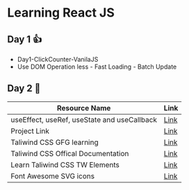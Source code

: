 # Learning React JS

## Day 1 👍
- Day1-ClickCounter-VanilaJS
- Use DOM Operation less - Fast Loading - Batch Update

## Day 2 🥇

| Resource Name | Link                |
| ------------- | ------------------- |
| useEffect, useRef, useState and useCallback       | [Link](https://youtu.be/NmSh-YpmDU4?si=zvmLQOqh3c6wyaEy)      |
| Project Link       | [Link](https://github.com/hiteshchoudhary/react-english/blob/main/05passwordgenerator/src/App.jsx)      |
| Taliwind CSS GFG learning        | [Link](https://www.geeksforgeeks.org/tailwind-css-padding/?ref=lbp)      |
| Taliwind CSS Offical Documentation       | [Link](https://tailwindcss.com/docs/theme)      |
| Learn Taliwind CSS TW Elements        | [Link](https://tw-elements.com/learn/te-foundations/tailwind-css/about/)      |
| Font Awesome SVG icons     | [Link](https://fontawesome.com/icons/lock?f=classic&s=solid)      |